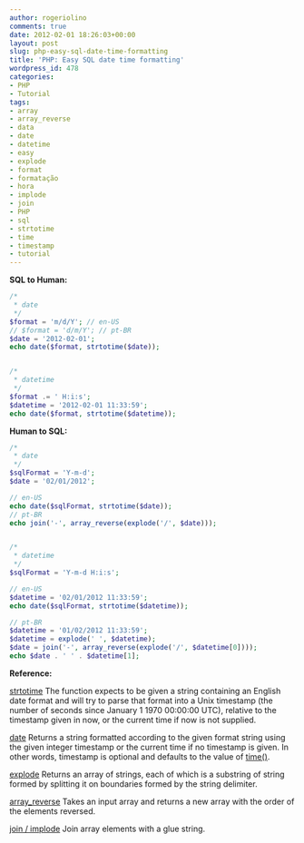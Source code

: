 ```yaml
---
author: rogeriolino
comments: true
date: 2012-02-01 18:26:03+00:00
layout: post
slug: php-easy-sql-date-time-formatting
title: 'PHP: Easy SQL date time formatting'
wordpress_id: 478
categories:
- PHP
- Tutorial
tags:
- array
- array_reverse
- data
- date
- datetime
- easy
- explode
- format
- formatação
- hora
- implode
- join
- PHP
- sql
- strtotime
- time
- timestamp
- tutorial
---
```


**SQL to Human:**

    
``` php
/* 
 * date
 */
$format = 'm/d/Y'; // en-US
// $format = 'd/m/Y'; // pt-BR
$date = '2012-02-01';
echo date($format, strtotime($date));


/* 
 * datetime
 */
$format .= ' H:i:s';
$datetime = '2012-02-01 11:33:59';
echo date($format, strtotime($datetime));
```


**Human to SQL:**

    
``` php
/* 
 * date
 */
$sqlFormat = 'Y-m-d';
$date = '02/01/2012';

// en-US
echo date($sqlFormat, strtotime($date));
// pt-BR
echo join('-', array_reverse(explode('/', $date)));


/* 
 * datetime
 */
$sqlFormat = 'Y-m-d H:i:s';

// en-US
$datetime = '02/01/2012 11:33:59';  
echo date($sqlFormat, strtotime($datetime));

// pt-BR
$datetime = '01/02/2012 11:33:59';
$datetime = explode(' ', $datetime);
$date = join('-', array_reverse(explode('/', $datetime[0])));
echo $date . ' ' . $datetime[1];
```


**Reference:**

[strtotime](http://php.net/strtotime)
The function expects to be given a string containing an English date format and will try to parse that format into a Unix timestamp (the number of seconds since January 1 1970 00:00:00 UTC), relative to the timestamp given in now, or the current time if now is not supplied.

[date](http://php.net/date)
Returns a string formatted according to the given format string using the given integer timestamp or the current time if no timestamp is given. In other words, timestamp is optional and defaults to the value of [time()](http://php.net/time).

[explode](http://php.net/explode)
Returns an array of strings, each of which is a substring of string formed by splitting it on boundaries formed by the string delimiter.

[array_reverse](http://php.net/array_reverse)
Takes an input array and returns a new array with the order of the elements reversed.

[join / implode](http://php.net/join)
Join array elements with a glue string.
